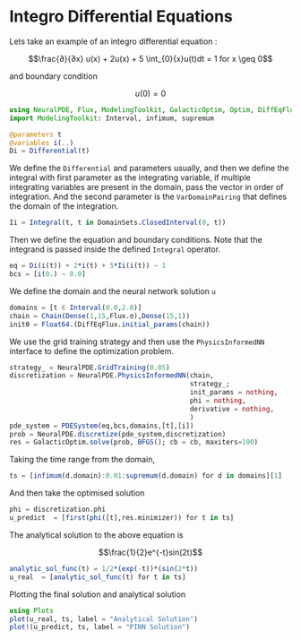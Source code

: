 # Integro Differential Equations
Lets take an example of an integro differential equation :
```math
\frac{∂}{∂x} u(x)  + 2u(x) + 5 \int_{0}{x}u(t)dt = 1 for x \geq 0
```
and boundary condition
```math
u(0) = 0
```

```julia
using NeuralPDE, Flux, ModelingToolkit, GalacticOptim, Optim, DiffEqFlux, DomainSets
import ModelingToolkit: Interval, infimum, supremum
```
```julia
@parameters t
@variables i(..)
Di = Differential(t)
```
We define the `Differential` and parameters usually, and then we define the integral  with first parameter as the integrating variable, if multiple integrating variables are present in the domain, pass the vector in order of integration. And the second parameter is the `VarDomainPairing` that defines the domain of the integration.

```julia
Ii = Integral(t, t in DomainSets.ClosedInterval(0, t))
```
Then we define the equation and boundary conditions. Note that the integrand is passed inside the defined `Integral` operator.
```julia
eq = Di(i(t)) + 2*i(t) + 5*Ii(i(t)) ~ 1
bcs = [i(0.) ~ 0.0]
```
We define the domain and the neural network solution `u`
```julia
domains = [t ∈ Interval(0.0,2.0)]
chain = Chain(Dense(1,15,Flux.σ),Dense(15,1))
initθ = Float64.(DiffEqFlux.initial_params(chain))
```
We use the grid training strategy and then use the `PhysicsInformedNN` interface to define the optimization problem.
```julia
strategy_ = NeuralPDE.GridTraining(0.05)
discretization = NeuralPDE.PhysicsInformedNN(chain,
                                             strategy_;
                                             init_params = nothing,
                                             phi = nothing,
                                             derivative = nothing,
                                             )
pde_system = PDESystem(eq,bcs,domains,[t],[i])
prob = NeuralPDE.discretize(pde_system,discretization)
res = GalacticOptim.solve(prob, BFGS(); cb = cb, maxiters=100)
```
Taking the time range from the domain,
```julia
ts = [infimum(d.domain):0.01:supremum(d.domain) for d in domains][1]
```
And then take the optimised solution
```julia
phi = discretization.phi
u_predict  = [first(phi([t],res.minimizer)) for t in ts]
```
The analytical solution to the above equation is
```math
\frac{1}{2}e^{-t}sin(2t)
```
```julia
analytic_sol_func(t) = 1/2*(exp(-t))*(sin(2*t))
u_real  = [analytic_sol_func(t) for t in ts]
```
Plotting the final solution and analytical solution
```julia
using Plots
plot(u_real, ts, label = "Analytical Solution")
plot!(u_predict, ts, label = "PINN Solution")
```
